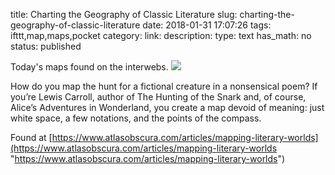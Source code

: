 title: Charting the Geography of Classic Literature
slug: charting-the-geography-of-classic-literature
date: 2018-01-31 17:07:26
tags: ifttt,map,maps,pocket
category: 
link: 
description: 
type: text
has_math: no
status: published

Today's maps found on the interwebs. ![](https://assets.atlasobscura.com/media/W1siZiIsInVwbG9hZHMvYXNzZXRzL2JiYzE4MDY1ZTE2NzE2NzY0YV9CYXVtIFRpayBUb2sgb2YgT3ouanBnIl0sWyJwIiwiY29udmVydCIsIi1xdWFsaXR5IDgxIC1hdXRvLW9yaWVudCJdLFsicCIsInRodW1iIiwiMTI4MHg-Il1d/Baum%20Tik%20Tok%20of%20Oz.jpg)  
  

How do you map the hunt for a fictional creature in a nonsensical poem? If you’re Lewis Carroll, author of The Hunting of the Snark and, of course, Alice’s Adventures in Wonderland, you create a map devoid of meaning: just white space, a few notations, and the points of the compass.  
  

Found at [https://www.atlasobscura.com/articles/mapping-literary-worlds](https://www.atlasobscura.com/articles/mapping-literary-worlds "https://www.atlasobscura.com/articles/mapping-literary-worlds")



